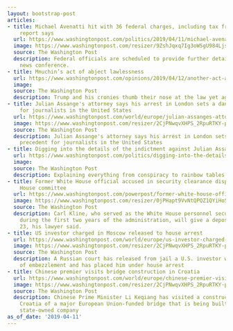 ```yaml
---
layout: bootstrap-post
articles:
- title: Michael Avenatti hit with 36 federal charges, including tax fraud and embezzlement,
    report says
  url: https://www.washingtonpost.com/politics/2019/04/11/michael-avenatti-hit-with-federal-charges-including-tax-fraud-embezzlement-report-says/
  image: https://www.washingtonpost.com/resizer/9ZshJqxq7Ig3oWSgU984LjsPcUU=/1484x0/arc-anglerfish-washpost-prod-washpost.s3.amazonaws.com/public/4SSEK4SU3EI6TKUDKBHQQ27V2Y.jpg
  source: The Washington Post
  description: Federal officials are scheduled to provide further details at an upcoming
    news conference.
- title: Mnuchin’s act of abject lawlessness
  url: https://www.washingtonpost.com/opinions/2019/04/12/another-act-abject-lawlessness/
  image: 
  source: The Washington Post
  description: Trump and his cronies thumb their nose at the law yet again.
- title: Julian Assange's attorney says his arrest in London sets a dangerous precedent
    for journalists in the United States
  url: https://www.washingtonpost.com/world/europe/julian-assanges-attorney-says-his-arrest-in-london-sets-a-dangerous-precedent-for-journalists-in-the-united-states/2019/04/11/533583ea-5c6c-11e9-98d4-844088d135f2_story.html
  image: https://www.washingtonpost.com/resizer/2CjPNwqvXHPS_2RpuRTKY-p3eVo=/1484x0/www.washingtonpost.com/pb/resources/img/twp-social-share.png
  source: The Washington Post
  description: Julian Assange's attorney says his arrest in London sets a dangerous
    precedent for journalists in the United States
- title: Digging into the details of the indictment against Julian Assange
  url: https://www.washingtonpost.com/politics/digging-into-the-details-of-the-indictment-against-julian-assange/2019/04/11/9b7d1a23-d59e-4f7b-a828-98a7ba2b80d9_story.html
  image: 
  source: The Washington Post
  description: Explaining everything from conspiracy to rainbow tables.
- title: Former White House official accused in security clearance dispute to face
    House committee
  url: https://www.washingtonpost.com/powerpost/former-white-house-official-accused-in-security-clearance-dispute-to-face-house-committee/2019/04/11/17de87c0-5c61-11e9-9625-01d48d50ef75_story.html
  image: https://www.washingtonpost.com/resizer/0jPHapt9VvNtQPQZ1QYiHoSM5DA=/1484x0/arc-anglerfish-washpost-prod-washpost.s3.amazonaws.com/public/GYKDYLSWKUI6TKUDKBHQQ27V2Y.jpg
  source: The Washington Post
  description: Carl Kline, who served as the White House personnel security director
    during the first two years of the administration, will give a deposition on April
    23, his lawyer said.
- title: US investor charged in Moscow released to house arrest
  url: https://www.washingtonpost.com/world/europe/us-investor-charged-in-moscow-released-to-house-arrest/2019/04/11/470ec456-5c6b-11e9-98d4-844088d135f2_story.html
  image: https://www.washingtonpost.com/resizer/2CjPNwqvXHPS_2RpuRTKY-p3eVo=/1484x0/www.washingtonpost.com/pb/resources/img/twp-social-share.png
  source: The Washington Post
  description: A Russian court has released from jail a U.S. investor who faces charges
    of embezzlement and has placed him under house arrest
- title: Chinese premier visits bridge construction in Croatia
  url: https://www.washingtonpost.com/world/europe/chinese-premier-visits-bridge-construction-in-croatia/2019/04/11/d560ca8e-5c6a-11e9-98d4-844088d135f2_story.html
  image: https://www.washingtonpost.com/resizer/2CjPNwqvXHPS_2RpuRTKY-p3eVo=/1484x0/www.washingtonpost.com/pb/resources/img/twp-social-share.png
  source: The Washington Post
  description: Chinese Prime Minister Li Keqiang has visited a construction site in
    Croatia of a major European Union-funded bridge that is being built by a Chinese
    state-owned company
as_of_date: '2019-04-11'
---
```



